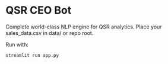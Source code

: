 # QSR CEO Bot

Complete world-class NLP engine for QSR analytics.
Place your sales_data.csv in data/ or repo root.

Run with:
```bash
streamlit run app.py
```